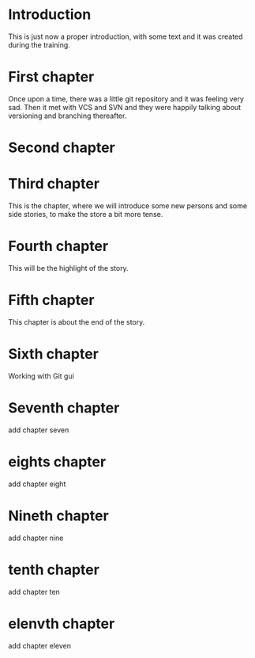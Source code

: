 # Introduction
This is just now a proper introduction, with some text and it was created during the training.

# First chapter
Once upon a time, there was a little git repository and it was feeling very sad. Then it met with VCS and SVN and they were happily talking about versioning and branching thereafter.

# Second chapter

# Third chapter
This is the chapter, where we will introduce some new persons and some side stories, to make the store a bit more tense.

# Fourth chapter
This will be the highlight of the story.

# Fifth chapter
This chapter is about the end of the story.

# Sixth chapter
Working with Git gui

# Seventh chapter
add chapter seven

# eights chapter
add chapter eight

# Nineth chapter
add chapter nine

# tenth chapter
add chapter ten

# elenvth chapter
add chapter eleven